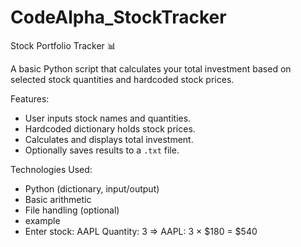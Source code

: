 # CodeAlpha_StockTracker
Stock Portfolio Tracker 📊

A basic Python script that calculates your total investment based on selected stock quantities and hardcoded stock prices.

 Features:
- User inputs stock names and quantities.
- Hardcoded dictionary holds stock prices.
- Calculates and displays total investment.
- Optionally saves results to a `.txt` file.

 Technologies Used:
- Python (dictionary, input/output)
- Basic arithmetic
- File handling (optional)
- example
- Enter stock: AAPL
Quantity: 3
=> AAPL: 3 × $180 = $540
